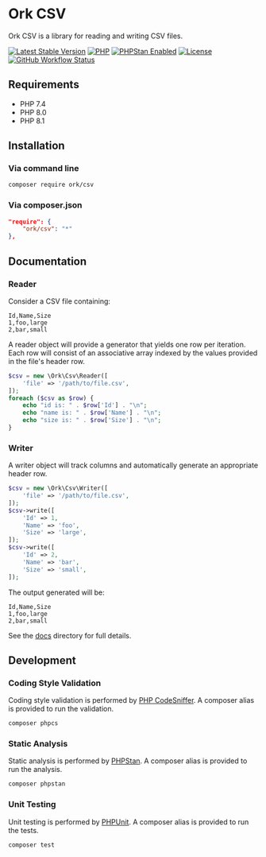 # Ork CSV

Ork CSV is a library for reading and writing CSV files.

[![Latest Stable Version](https://img.shields.io/packagist/v/ork/csv.svg?style=flat)][1]
[![PHP](https://img.shields.io/packagist/php-v/ork/csv.svg?style=flat)][3]
[![PHPStan Enabled](https://img.shields.io/badge/PHPStan-max-brightgreen.svg?style=flat)][2]
[![License](https://img.shields.io/github/license/AlexHowansky/ork-csv.svg?style=flat)][4]
[![GitHub Workflow Status](https://img.shields.io/github/workflow/status/AlexHowansky/ork-csv/tests?style=flat&label=workflow)][5]

## Requirements

* PHP 7.4
* PHP 8.0
* PHP 8.1

## Installation

### Via command line

```bash
composer require ork/csv
```

### Via composer.json

```json
"require": {
    "ork/csv": "*"
},
```

## Documentation

### Reader

Consider a CSV file containing:

```csv
Id,Name,Size
1,foo,large
2,bar,small
```

A reader object will provide a generator that yields one row per iteration.
Each row will consist of an associative array indexed by the values provided
in the file's header row.

```php
$csv = new \Ork\Csv\Reader([
    'file' => '/path/to/file.csv',
]);
foreach ($csv as $row) {
    echo "id is: " . $row['Id'] . "\n";
    echo "name is: " . $row['Name'] . "\n";
    echo "size is: " . $row['Size'] . "\n";
}
```

### Writer

A writer object will track columns and automatically generate an appropriate
header row.

```php
$csv = new \Ork\Csv\Writer([
    'file' => '/path/to/file.csv',
]);
$csv->write([
    'Id' => 1,
    'Name' => 'foo',
    'Size' => 'large',
]);
$csv->write([
    'Id' => 2,
    'Name' => 'bar',
    'Size' => 'small',
]);
```

The output generated will be:

```csv
Id,Name,Size
1,foo,large
2,bar,small
```

See the [docs](docs/Index.md) directory for full details.

## Development

### Coding Style Validation

Coding style validation is performed by [PHP CodeSniffer][7]. A composer alias
is provided to run the validation.

```bash
composer phpcs
```

### Static Analysis

Static analysis is performed by [PHPStan][8]. A composer alias is provided to
run the analysis.

```bash
composer phpstan
```

### Unit Testing

Unit testing is performed by [PHPUnit][9]. A composer alias is provided to run
the tests.

```bash
composer test
```

[1]: https://packagist.org/packages/ork/csv
[2]: https://github.com/phpstan/phpstan
[3]: http://php.net
[4]: https://github.com/AlexHowansky/ork-csv/blob/master/LICENSE
[5]: https://github.com/AlexHowansky/ork-csv/actions?query=workflow%3Atests
[6]: https://secure.travis-ci.org/AlexHowansky/ork-csv
[7]: https://github.com/squizlabs/PHP_CodeSniffer
[8]: https://github.com/phpstan/phpstan
[9]: https://github.com/sebastianbergmann/phpunit
